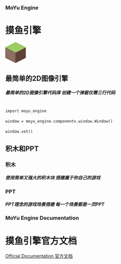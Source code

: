 
### MoYu Engine

# 摸鱼引擎

![](https://github.com/MoYuStudio/MoYuEngine/raw/main/moyu_engine/assets/graphics/tileland1.png)

## 最简单的2D图像引擎

##### 最简单的2D图像引擎代码库 创建一个弹窗仅需三行代码

```

import moyu_engine

window = moyu_engine.components.window.Window()

window.set()

```

## 积木和PPT

### 积木

##### 使用简单又强大的积木块 搭建属于你自己的游戏

### PPT

##### PPT理念的游戏场景搭建 每一个场景都是一页PPT

### MoYu Engine Documentation

# 摸鱼引擎官方文档

[Official Documentation 官方文档](https://github.com/MoYuStudio/MoYuEngine/blob/main/moyu_engine/note/moyu_engine_doc.md)
